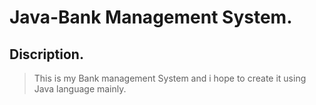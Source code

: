 # Java-Bank Management System.
## Discription.
>This is my Bank management System and i hope to create it using Java language mainly.
